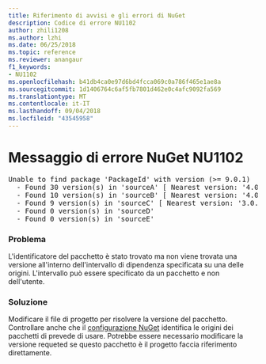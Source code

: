 ```yaml
---
title: Riferimento di avvisi e gli errori di NuGet
description: Codice di errore NU1102
author: zhili1208
ms.author: lzhi
ms.date: 06/25/2018
ms.topic: reference
ms.reviewer: anangaur
f1_keywords:
- NU1102
ms.openlocfilehash: b41db4ca0e97d6bd4fcca069c0a786f465e1ae8a
ms.sourcegitcommit: 1d1406764c6af5fb7801d462e0c4afc9092fa569
ms.translationtype: MT
ms.contentlocale: it-IT
ms.lasthandoff: 09/04/2018
ms.locfileid: "43545958"
---
```

# <a name="nuget-error-nu1102"></a>Messaggio di errore NuGet NU1102

<pre>Unable to find package 'PackageId' with version (>= 9.0.1)<br/>  - Found 30 version(s) in 'sourceA' [ Nearest version: '4.0.0' ]<br/>  - Found 10 version(s) in 'sourceB' [ Nearest version: '4.0.0-rc-2129' ]<br/>  - Found 9 version(s) in 'sourceC' [ Nearest version: '3.0.0-beta-00032' ]<br/>  - Found 0 version(s) in 'sourceD'<br/>  - Found 0 version(s) in 'sourceE'</pre>

### <a name="issue"></a>Problema
L'identificatore del pacchetto è stato trovato ma non viene trovata una versione all'interno dell'intervallo di dipendenza specificata su una delle origini. L'intervallo può essere specificato da un pacchetto e non dell'utente.

### <a name="solution"></a>Soluzione
Modificare il file di progetto per risolvere la versione del pacchetto. Controllare anche che il [configurazione NuGet](../../consume-packages/Configuring-NuGet-Behavior.md) identifica le origini dei pacchetti di prevede di usare. Potrebbe essere necessario modificare la versione requeted se questo pacchetto è il progetto faccia riferimento direttamente.